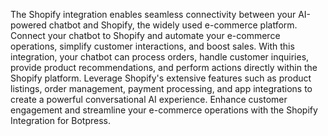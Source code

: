 The Shopify integration enables seamless connectivity between your AI-powered chatbot and Shopify, the widely used e-commerce platform. Connect your chatbot to Shopify and automate your e-commerce operations, simplify customer interactions, and boost sales. With this integration, your chatbot can process orders, handle customer inquiries, provide product recommendations, and perform actions directly within the Shopify platform. Leverage Shopify's extensive features such as product listings, order management, payment processing, and app integrations to create a powerful conversational AI experience. Enhance customer engagement and streamline your e-commerce operations with the Shopify Integration for Botpress.
